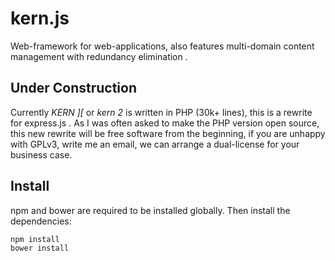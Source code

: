 kern.js
=======
Web-framework for web-applications, also features multi-domain content management with redundancy elimination .

## Under Construction
Currently *KERN ][* or *kern 2* is written in PHP (30k+ lines), this is a rewrite for express.js .
As I was often asked to make the PHP version open source, this new rewrite will be free software from the beginning,
if you are unhappy with GPLv3, write me an email, we can arrange a dual-license for your business case.

## Install
npm and bower are required to be installed globally. Then install the dependencies:

```
npm install
bower install

```


